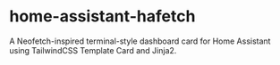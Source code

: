 # home-assistant-hafetch
A Neofetch-inspired terminal-style dashboard card for Home Assistant using TailwindCSS Template Card and Jinja2.
